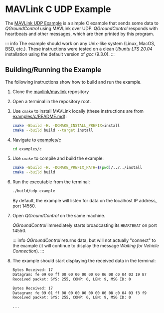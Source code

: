 # MAVLink C UDP Example

The [MAVLink UDP Example](https://github.com/mavlink/mavlink/tree/master/examples/c) is a simple C example that sends some data to _QGroundControl_ using MAVLink over UDP.
_QGroundControl_ responds with heartbeats and other messages, which are then printed by this program.

::: info
The example should work on any Unix-like system (Linux, MacOS, BSD, etc.).
These instructions were tested on a clean _Ubuntu LTS 20.04_ installation using the default version of _gcc_ (9.3.0).
:::

## Building/Running the Example

The following instructions show how to build and run the example.

1. Clone the [mavlink/mavlink](https://github.com/mavlink/mavlink/) repository
2. Open a terminal in the repository root.
3. Use `cmake` to install MAVLink locally (these instructions are from [examples/c/README.md](https://github.com/mavlink/mavlink/blob/master/examples/c/README.md)):

   ```sh
   cmake -Bbuild -H. -DCMAKE_INSTALL_PREFIX=install
   cmake --build build --target install
   ```

4. Navigate to [examples/c](https://github.com/mavlink/mavlink/tree/master/examples/c)
   ```sh
   cd examples/c
   ```
5. Use `cmake` to compile and build the example:

   ```sh
   cmake -Bbuild -H. -DCMAKE_PREFIX_PATH=$(pwd)/../../install
   cmake --build build
   ```

6. Run the executable from the terminal:

   ```sh
   ./build/udp_example
   ```

   By default, the example will listen for data on the localhost IP address, port 14550.

7. Open _QGroundControl_ on the same machine.

   _QGroundControl_ immediately starts broadcasting its `HEARTBEAT` on port 14550.

   ::: info
   _QGroundControl_ returns data, but will not actually "connect" to the example (it will continue to display the message _Waiting for Vehicle Connection_).
   :::

8. The example should start displaying the received data in the terminal:

   ```sh
   Bytes Received: 17
   Datagram: fe 09 00 ff 00 00 00 00 00 00 06 08 c0 04 03 19 87
   Received packet: SYS: 255, COMP: 0, LEN: 9, MSG ID: 0

   Bytes Received: 17
   Datagram: fe 09 01 ff 00 00 00 00 00 00 06 08 c0 04 03 f3 f9
   Received packet: SYS: 255, COMP: 0, LEN: 9, MSG ID: 0

   ...
   ```
